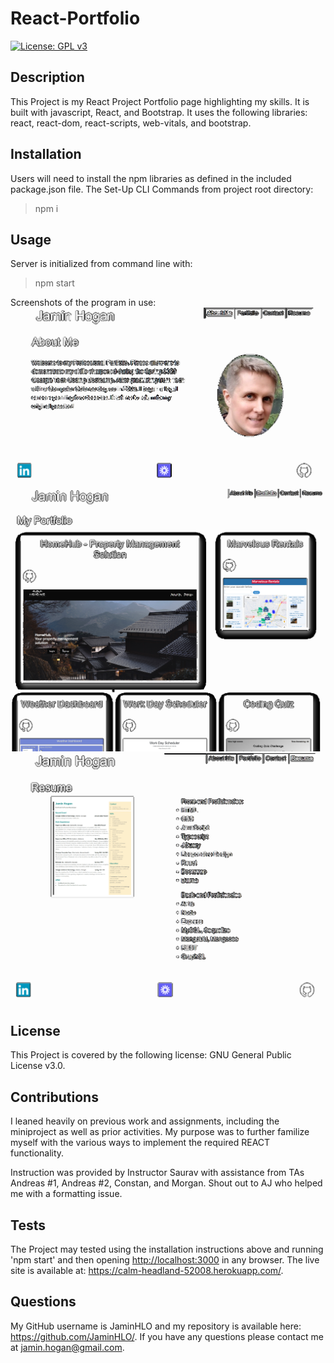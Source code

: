 # React-Portfolio

[![License: GPL v3](https://img.shields.io/badge/License-GPLv3-blue.svg)](https://www.gnu.org/licenses/gpl-3.0)

## Description
    
This Project is my React Project Portfolio page highlighting my skills. It is built with javascript, React, and Bootstrap. It uses the following libraries: react, react-dom, react-scripts, web-vitals, and bootstrap.
    
## Installation

Users will need to install the npm libraries as defined in the included package.json file. 
The Set-Up CLI Commands from project root directory:
>npm i <br>

## Usage

Server is initialized from command line with:
>npm start

Screenshots of the program in use:
![portfolio initial screen](public/images/rp-ss-01.png)<br> 
![portfolio of projects](public/images/rp-ss-02.png) <br>
![list of skills and resume](public/images/rp-ss-03.png)

## License

This Project is covered by the following license: GNU General Public License v3.0.

## Contributions

I leaned heavily on previous work and assignments, including the miniproject as well as prior activities. My purpose was to further familize myself with the various ways to implement the required REACT functionality.

Instruction was provided by Instructor Saurav with assistance from TAs Andreas #1, Andreas #2, Constan, and Morgan. Shout out to AJ who helped me with a formatting issue.

## Tests

The Project may tested using the installation instructions above and running 'npm start' and then opening <http://localhost:3000> in any browser. The live site is available at: <https://calm-headland-52008.herokuapp.com/>.

## Questions

My GitHub username is JaminHLO and my repository is available here: <https://github.com/JaminHLO/>.
If you have any questions please contact me at <jamin.hogan@gmail.com>.
